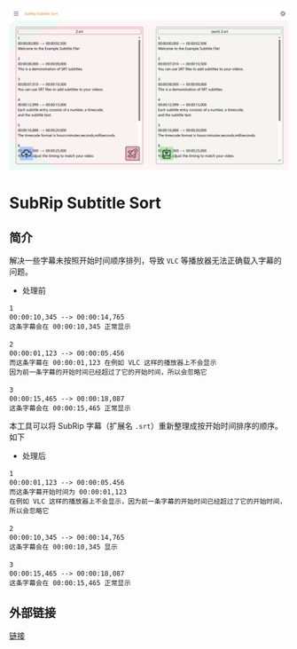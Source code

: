 ![](/images/screenshot.png "ScreenShot")

# SubRip Subtitle Sort

## 简介

解决一些字幕未按照开始时间顺序排列，导致 `VLC` 等播放器无法正确载入字幕的问题。

* 处理前

```
1
00:00:10,345 --> 00:00:14,765
这条字幕会在 00:00:10,345 正常显示

2
00:00:01,123 --> 00:00:05.456
而这条字幕在 00:00:01,123 在例如 VLC 这样的播放器上不会显示
因为前一条字幕的开始时间已经超过了它的开始时间，所以会忽略它

3
00:00:15,465 --> 00:00:18,087
这条字幕会在 00:00:15,465 正常显示

```

本工具可以将 SubRip 字幕（扩展名 `.srt`）重新整理成按开始时间排序的顺序。如下

* 处理后

```
1
00:00:01,123 --> 00:00:05.456
而这条字幕开始时间为 00:00:01,123 
在例如 VLC 这样的播放器上不会显示，因为前一条字幕的开始时间已经超过了它的开始时间，所以会忽略它

2
00:00:10,345 --> 00:00:14,765
这条字幕会在 00:00:10,345 显示

3
00:00:15,465 --> 00:00:18,087
这条字幕会在 00:00:15,465 正常显示
```

## 外部链接

[链接](https://chenhai.net/tools/subrip_subtitle_sort/)